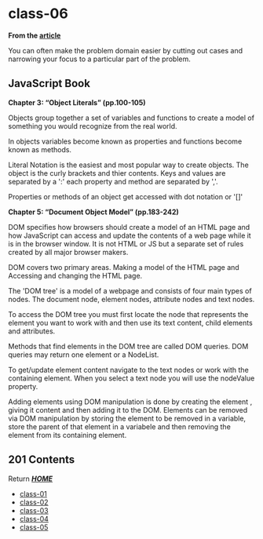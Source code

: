 # class-06 

**From the [article](https://simpleprogrammer.com/understanding-the-problem-domain-is-the-hardest-part-of-programming)**

You can often make the problem domain easier by cutting out cases and narrowing your focus to a particular part of the problem.

## JavaScript Book

**Chapter 3: “Object Literals” (pp.100-105)**

Objects group together a set of variables and functions to create a model of something you would recognize from the real world.

In objects variables become known as properties and functions become known as methods. 

Literal Notation is the easiest and most popular way to create objects. The object is the curly brackets and thier contents. Keys and values are separated by a ':' each property and method are separated by ','.

Properties or methods of an object get accessed with dot notation or '[]'


**Chapter 5: “Document Object Model” (pp.183-242)**

DOM specifies how browsers should create a model of an HTML page and how JavaScript can access and update the contents of a web page while it is in the browser window. It is not HTML or JS but a separate set of rules created by all major browser makers. 

DOM covers two primary areas. Making a model of the HTML page and Accessing and changing the HTML page.

The 'DOM tree' is a model of a webpage and consists of four main types of nodes. The document node, element nodes, attribute nodes and text nodes. 

To access the DOM tree you must first locate the node that represents the element you want to work with and then use its text content, child elements and attributes. 

Methods that find elements in the DOM tree are called DOM queries. DOM queries may return one element or a NodeList.

To get/update element content navigate to the text nodes or work with the containing element. When you select a text node you will use the nodeValue property.

Adding elements using DOM manipulation is done by creating the element , giving it content and then adding it to the DOM. Elements can be removed via DOM manipulation by storing the element to be removed in a variable, store the parent of that element in a variabele and then removing the element from its containing element. 

## 201 Contents
Return [**_HOME_**](https://DustinHall.github.io/reading-notes)
* [class-01](https://dustinhall.github.io/reading-notes/class-01)
* [class-02](http://dustinhall.github.io/reading-notes/class-02)
* [class-03](http://dustinhall.github.io/reading-notes/class-03)
* [class-04](http://dustinhall.github.io/reading-notes/class-04)
* [class-05](http://dustinhall.github.io/reading-notes/class-05)